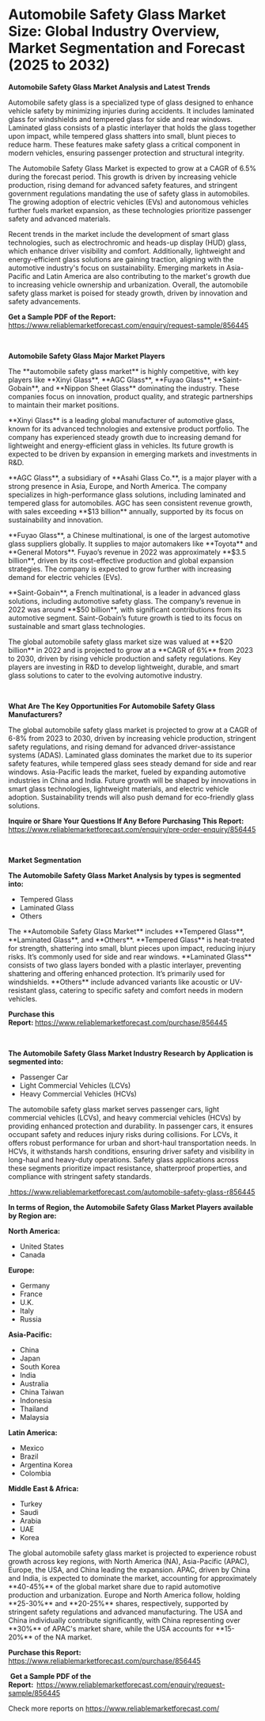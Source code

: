 <p><h1>Automobile Safety Glass Market Size: Global Industry Overview, Market Segmentation and Forecast (2025 to 2032)</h1></p><p><strong>Automobile Safety Glass Market Analysis and Latest Trends</strong></p>
<p><p>Automobile safety glass is a specialized type of glass designed to enhance vehicle safety by minimizing injuries during accidents. It includes laminated glass for windshields and tempered glass for side and rear windows. Laminated glass consists of a plastic interlayer that holds the glass together upon impact, while tempered glass shatters into small, blunt pieces to reduce harm. These features make safety glass a critical component in modern vehicles, ensuring passenger protection and structural integrity.</p><p>The Automobile Safety Glass Market is expected to grow at a CAGR of 6.5% during the forecast period. This growth is driven by increasing vehicle production, rising demand for advanced safety features, and stringent government regulations mandating the use of safety glass in automobiles. The growing adoption of electric vehicles (EVs) and autonomous vehicles further fuels market expansion, as these technologies prioritize passenger safety and advanced materials.</p><p>Recent trends in the market include the development of smart glass technologies, such as electrochromic and heads-up display (HUD) glass, which enhance driver visibility and comfort. Additionally, lightweight and energy-efficient glass solutions are gaining traction, aligning with the automotive industry's focus on sustainability. Emerging markets in Asia-Pacific and Latin America are also contributing to the market's growth due to increasing vehicle ownership and urbanization. Overall, the automobile safety glass market is poised for steady growth, driven by innovation and safety advancements.</p></p>
<p><strong>Get a Sample PDF of the Report:&nbsp;</strong> <a href="https://www.reliablemarketforecast.com/enquiry/request-sample/856445?utm_campaign=1167&utm_medium=2&utm_source=Github&utm_content=ia&utm_term=25012025&utm_id=automobile-safety-glass">https://www.reliablemarketforecast.com/enquiry/request-sample/856445</a></p>
<p>&nbsp;</p>
<p><strong>Automobile Safety Glass Major Market Players</strong></p>
<p><p>The **automobile safety glass market** is highly competitive, with key players like **Xinyi Glass**, **AGC Glass**, **Fuyao Glass**, **Saint-Gobain**, and **Nippon Sheet Glass** dominating the industry. These companies focus on innovation, product quality, and strategic partnerships to maintain their market positions.</p><p>**Xinyi Glass** is a leading global manufacturer of automotive glass, known for its advanced technologies and extensive product portfolio. The company has experienced steady growth due to increasing demand for lightweight and energy-efficient glass in vehicles. Its future growth is expected to be driven by expansion in emerging markets and investments in R&D.</p><p>**AGC Glass**, a subsidiary of **Asahi Glass Co.**, is a major player with a strong presence in Asia, Europe, and North America. The company specializes in high-performance glass solutions, including laminated and tempered glass for automobiles. AGC has seen consistent revenue growth, with sales exceeding **$13 billion** annually, supported by its focus on sustainability and innovation.</p><p>**Fuyao Glass**, a Chinese multinational, is one of the largest automotive glass suppliers globally. It supplies to major automakers like **Toyota** and **General Motors**. Fuyao’s revenue in 2022 was approximately **$3.5 billion**, driven by its cost-effective production and global expansion strategies. The company is expected to grow further with increasing demand for electric vehicles (EVs).</p><p>**Saint-Gobain**, a French multinational, is a leader in advanced glass solutions, including automotive safety glass. The company’s revenue in 2022 was around **$50 billion**, with significant contributions from its automotive segment. Saint-Gobain’s future growth is tied to its focus on sustainable and smart glass technologies.</p><p>The global automobile safety glass market size was valued at **$20 billion** in 2022 and is projected to grow at a **CAGR of 6%** from 2023 to 2030, driven by rising vehicle production and safety regulations. Key players are investing in R&D to develop lightweight, durable, and smart glass solutions to cater to the evolving automotive industry.</p></p>
<p>&nbsp;</p>
<p><strong>What Are The Key Opportunities For Automobile Safety Glass Manufacturers?</strong></p>
<p><p>The global automobile safety glass market is projected to grow at a CAGR of 6-8% from 2023 to 2030, driven by increasing vehicle production, stringent safety regulations, and rising demand for advanced driver-assistance systems (ADAS). Laminated glass dominates the market due to its superior safety features, while tempered glass sees steady demand for side and rear windows. Asia-Pacific leads the market, fueled by expanding automotive industries in China and India. Future growth will be shaped by innovations in smart glass technologies, lightweight materials, and electric vehicle adoption. Sustainability trends will also push demand for eco-friendly glass solutions.</p></p>
<p><strong>Inquire or Share Your Questions If Any Before Purchasing This Report:</strong> <a href="https://www.reliablemarketforecast.com/enquiry/pre-order-enquiry/856445?utm_campaign=1167&utm_medium=2&utm_source=Github&utm_content=ia&utm_term=25012025&utm_id=automobile-safety-glass">https://www.reliablemarketforecast.com/enquiry/pre-order-enquiry/856445</a></p>
<p>&nbsp;</p>
<p><strong>Market Segmentation</strong></p>
<p><strong>The Automobile Safety Glass Market Analysis by types is segmented into:</strong></p>
<p><ul><li>Tempered Glass</li><li>Laminated Glass</li><li>Others</li></ul></p>
<p><p>The **Automobile Safety Glass Market** includes **Tempered Glass**, **Laminated Glass**, and **Others**. **Tempered Glass** is heat-treated for strength, shattering into small, blunt pieces upon impact, reducing injury risks. It’s commonly used for side and rear windows. **Laminated Glass** consists of two glass layers bonded with a plastic interlayer, preventing shattering and offering enhanced protection. It’s primarily used for windshields. **Others** include advanced variants like acoustic or UV-resistant glass, catering to specific safety and comfort needs in modern vehicles.</p></p>
<p><strong>Purchase this Report:&nbsp;</strong><a href="https://www.reliablemarketforecast.com/purchase/856445?utm_campaign=1167&utm_medium=2&utm_source=Github&utm_content=ia&utm_term=25012025&utm_id=automobile-safety-glass">https://www.reliablemarketforecast.com/purchase/856445</a></p>
<p>&nbsp;</p>
<p><strong>The Automobile Safety Glass Market Industry Research by Application is segmented into:</strong></p>
<p><ul><li>Passenger Car</li><li>Light Commercial Vehicles (LCVs)</li><li>Heavy Commercial Vehicles (HCVs)</li></ul></p>
<p><p>The automobile safety glass market serves passenger cars, light commercial vehicles (LCVs), and heavy commercial vehicles (HCVs) by providing enhanced protection and durability. In passenger cars, it ensures occupant safety and reduces injury risks during collisions. For LCVs, it offers robust performance for urban and short-haul transportation needs. In HCVs, it withstands harsh conditions, ensuring driver safety and visibility in long-haul and heavy-duty operations. Safety glass applications across these segments prioritize impact resistance, shatterproof properties, and compliance with stringent safety standards.</p></p>
<p><a href="https://www.reliablemarketforecast.com/automobile-safety-glass-r856445?utm_campaign=1167&utm_medium=2&utm_source=Github&utm_content=ia&utm_term=25012025&utm_id=automobile-safety-glass">&nbsp;https://www.reliablemarketforecast.com/automobile-safety-glass-r856445</a></p>
<p><strong>In terms of Region, the Automobile Safety Glass Market Players available by Region are:</strong></p>
<p>
    <p> <strong> North America: </strong>
        <ul>
            <li>United States</li>
            <li>Canada</li>
        </ul>
        </p> 
    <p> <strong> Europe: </strong>
        <ul>
            <li>Germany</li>
            <li>France</li>
            <li>U.K.</li>
            <li>Italy</li>
            <li>Russia</li>
        </ul>
        </p> 
    <p> <strong> Asia-Pacific: </strong>
        <ul>
            <li>China</li>
            <li>Japan</li>
            <li>South Korea</li>
            <li>India</li>
            <li>Australia</li>
            <li>China Taiwan</li>
            <li>Indonesia</li>
            <li>Thailand</li>
            <li>Malaysia</li>
        </ul>
        </p> 
    <p> <strong> Latin America: </strong>
        <ul>
            <li>Mexico</li>
            <li>Brazil</li>
            <li>Argentina Korea</li>
            <li>Colombia</li>
        </ul>
        </p> 
    <p> <strong> Middle East & Africa: </strong>
        <ul>
            <li>Turkey</li>
            <li>Saudi</li>
            <li>Arabia</li>
            <li>UAE</li>
            <li>Korea</li>
        </ul>
    </p>
    </p>
<p><p>The global automobile safety glass market is projected to experience robust growth across key regions, with North America (NA), Asia-Pacific (APAC), Europe, the USA, and China leading the expansion. APAC, driven by China and India, is expected to dominate the market, accounting for approximately **40-45%** of the global market share due to rapid automotive production and urbanization. Europe and North America follow, holding **25-30%** and **20-25%** shares, respectively, supported by stringent safety regulations and advanced manufacturing. The USA and China individually contribute significantly, with China representing over **30%** of APAC's market share, while the USA accounts for **15-20%** of the NA market.</p></p>
<p><strong>Purchase this Report: </strong><a href="https://www.reliablemarketforecast.com/purchase/856445?utm_campaign=1167&utm_medium=2&utm_source=Github&utm_content=ia&utm_term=25012025&utm_id=automobile-safety-glass">https://www.reliablemarketforecast.com/purchase/856445</a></p>
<p>&nbsp;<strong>Get a Sample PDF of the Report:&nbsp;&nbsp;</strong><a href="https://www.reliablemarketforecast.com/enquiry/request-sample/856445?utm_campaign=1167&utm_medium=2&utm_source=Github&utm_content=ia&utm_term=25012025&utm_id=automobile-safety-glass">https://www.reliablemarketforecast.com/enquiry/request-sample/856445</a></p>
<p><strong></strong></p>
<p>Check more reports on <a href="https://www.reliablemarketforecast.com/?utm_campaign=1167&utm_medium=2&utm_source=Github&utm_content=ia&utm_term=25012025&utm_id=automobile-safety-glass">https://www.reliablemarketforecast.com/</a></p>